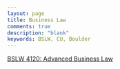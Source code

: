 ```yaml
---
layout: page
title: Business Law
comments: true
description: "blank"
keywords: BSLW, CU, Boulder
---
```

<body>
<div><a href="../../courses/BSLW-4120">BSLW 4120: Advanced Business Law</a></div>
</body>